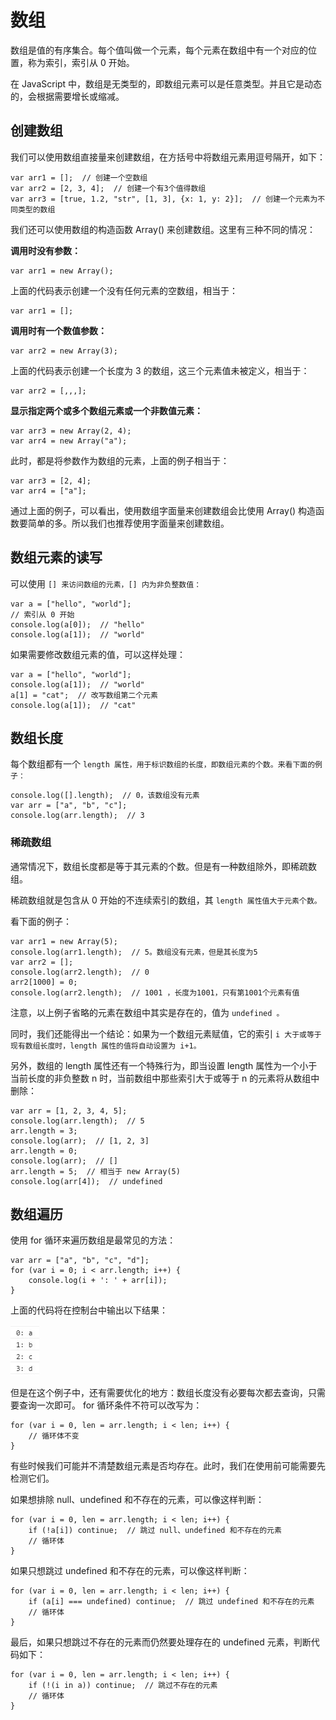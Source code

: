 # 数组

数组是值的有序集合。每个值叫做一个元素，每个元素在数组中有一个对应的位置，称为索引，索引从 0 开始。

在 JavaScript 中，数组是无类型的，即数组元素可以是任意类型。并且它是动态的，会根据需要增长或缩减。

## 创建数组

我们可以使用数组直接量来创建数组，在方括号中将数组元素用逗号隔开，如下：

```
var arr1 = [];  // 创建一个空数组
var arr2 = [2, 3, 4];  // 创建一个有3个值得数组
var arr3 = [true, 1.2, "str", [1, 3], {x: 1, y: 2}];  // 创建一个元素为不同类型的数组
```

我们还可以使用数组的构造函数 Array\(\) 来创建数组。这里有三种不同的情况：

**调用时没有参数：**

```
var arr1 = new Array();
```

上面的代码表示创建一个没有任何元素的空数组，相当于：

```
var arr1 = [];
```

**调用时有一个数值参数：**

```
var arr2 = new Array(3);
```

上面的代码表示创建一个长度为 3 的数组，这三个元素值未被定义，相当于：

```
var arr2 = [,,,];
```

**显示指定两个或多个数组元素或一个非数值元素：**

```
var arr3 = new Array(2, 4);
var arr4 = new Array("a");
```

此时，都是将参数作为数组的元素，上面的例子相当于：

```
var arr3 = [2, 4];
var arr4 = ["a"];
```

通过上面的例子，可以看出，使用数组字面量来创建数组会比使用 Array\(\) 构造函数要简单的多。所以我们也推荐使用字面量来创建数组。

## 数组元素的读写

可以使用 `[] 来访问数组的元素，[] 内为非负整数值：`

```
var a = ["hello", "world"];
// 索引从 0 开始
console.log(a[0]);  // "hello"
console.log(a[1]);  // "world"
```

如果需要修改数组元素的值，可以这样处理：

```
var a = ["hello", "world"];
console.log(a[1]);  // "world"
a[1] = "cat";  // 改写数组第二个元素
console.log(a[1]);  // "cat"
```

## 数组长度

每个数组都有一个 `length 属性，用于标识数组的长度，即数组元素的个数。来看下面的例子：`

```
console.log([].length);  // 0，该数组没有元素
var arr = ["a", "b", "c"];  
console.log(arr.length);  // 3
```

### 稀疏数组

通常情况下，数组长度都是等于其元素的个数。但是有一种数组除外，即稀疏数组。

稀疏数组就是包含从 0 开始的不连续索引的数组，其 `length 属性值大于元素个数。`

看下面的例子：

```
var arr1 = new Array(5);
console.log(arr1.length);  // 5。数组没有元素，但是其长度为5
var arr2 = [];
console.log(arr2.length);  // 0
arr2[1000] = 0;
console.log(arr2.length);  // 1001 ，长度为1001，只有第1001个元素有值
```

注意，以上例子省略的元素在数组中其实是存在的，值为 `undefined 。`

同时，我们还能得出一个结论：如果为一个数组元素赋值，它的索引 `i 大于或等于现有数组长度时，length 属性的值将自动设置为 i+1。`

另外，数组的 length 属性还有一个特殊行为，即当设置 length 属性为一个小于当前长度的非负整数 n 时，当前数组中那些索引大于或等于 n 的元素将从数组中删除：

```
var arr = [1, 2, 3, 4, 5]; 
console.log(arr.length);  // 5
arr.length = 3;
console.log(arr);  // [1, 2, 3]
arr.length = 0;
console.log(arr);  // []
arr.length = 5;  // 相当于 new Array(5)
console.log(arr[4]);  // undefined
```

## 数组遍历

使用 for 循环来遍历数组是最常见的方法：

```
var arr = ["a", "b", "c", "d"];
for (var i = 0; i < arr.length; i++) {
    console.log(i + ': ' + arr[i]);
}
```

上面的代码将在控制台中输出以下结果：

![](/assets/js-arr-for.jpg)

但是在这个例子中，还有需要优化的地方：数组长度没有必要每次都去查询，只需要查询一次即可。 for 循环条件不符可以改写为：

```
for (var i = 0, len = arr.length; i < len; i++) {
    // 循环体不变
}
```

有些时候我们可能并不清楚数组元素是否均存在。此时，我们在使用前可能需要先检测它们。

如果想排除 null、undefined 和不存在的元素，可以像这样判断：

```
for (var i = 0, len = arr.length; i < len; i++) {
    if (!a[i]) continue;  // 跳过 null、undefined 和不存在的元素
    // 循环体
}
```

如果只想跳过 undefined 和不存在的元素，可以像这样判断：

```
for (var i = 0, len = arr.length; i < len; i++) {
    if (a[i] === undefined) continue;  // 跳过 undefined 和不存在的元素
    // 循环体
}
```

最后，如果只想跳过不存在的元素而仍然要处理存在的 undefined 元素，判断代码如下：

```
for (var i = 0, len = arr.length; i < len; i++) {
    if (!(i in a)) continue;  // 跳过不存在的元素
    // 循环体
}
```



